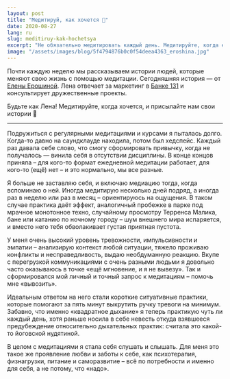 ```yaml
---
layout: post
title: "Медитируй, как хочется 🤗"
date: 2020-08-27
lang: ru
slug: meditiruy-kak-hochetsya
excerpt: "Не обязательно медитировать каждый день. Медитируйте, когда есть желание!"
image: "/assets/images/blog/5f4794876b0c0f54deea4363_eroshina.jpg"
---
```



Почти каждую неделю мы рассказываем истории людей, которые меняют свою жизнь с помощью медитации. Сегодняшняя история — от [Елены Ерошиной](https://www.facebook.com/eroshina.elena). Лена отвечает за маркетинг в [Банке 131](https://www.131.ru) и консультирует дружественные проекты.

Будьте как Лена! Медитируйте, когда хочется, и присылайте нам свои истории 🤗
 
--------------------
 
Подружиться с регулярными медитациями и курсами я пыталась долго. Когда-то давно на саундклауде находила, потом был хедспейс. Каждый раз давала себе слово, что смогу сформировать привычку, когда не получалось — винила себя в отсутствии дисциплины. В конце концов приняла – для кого-то формат ежедневной медитации работает, для кого-то (ещё) нет – и это нормально, мы все разные.
 
Я больше не заставляю себя, и включаю медиацию тогда, когда вспоминаю о ней. Иногда медитирую несколько дней подряд, а иногда раз в неделю или раз в месяц – ориентируюсь на ощущения. В таком случае практика даёт эффект,&nbsp;аналогичный пробежке в парке под мрачное монотонное техно, случайному просмотру Терренса Малика, бане или катанию по ночному городу – шум внешнего мира испаряется, и вместо него тебя обволакивает густая приятная пустота.
 
У меня очень высокий уровень тревожности, импульсивности и эмпатии – анализирую контекст любой ситуации, тяжело проживаю конфликты и несправедливость, выдаю необдуманную реакцию. Вкупе с перегрузкой коммуникациями с очень разными людьми я довольно часто оказываюсь в точке «ещё мгновение, и я не вывезу». Так и сформировался мой личный и точный запрос к медитациям – помочь мне «вывозить».
 
Идеальным ответом на него стали короткие ситуативные практики, которые помогают за пять минут выкрутить ручку тревоги на минимум. Забавно, что именно «квадратное дыхание» я теперь практикую чуть ли каждый день, хотя раньше носила в себе невесть откуда взявшееся предубеждение относительно дыхательных практик: считала это какой-то йоговской нудятиной.
 
В целом с медитациями я стала себя слушать и слышать. Для меня это такое же проявление любви и заботы к себе, как психотерапия, физнагрузки, питание и саморазвитие – всё по потребности и именно для себя, а не потому, что «надо».
‍
